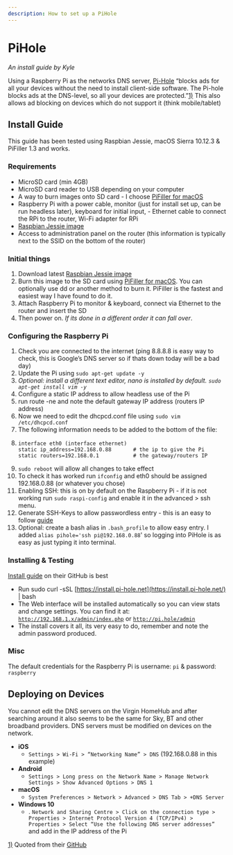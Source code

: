 ```yaml
---
description: How to set up a PiHole
---
```


# PiHole

_An install guide by Kyle_

Using a Raspberry Pi as the networks DNS server, [Pi-Hole](https://pi-hole.net/) “blocks ads for all your devices without the need to install client-side software. The Pi-hole blocks ads at the DNS-level, so all your devices are protected.”[1\)](https://wiki.hacksoc.co.uk/guides/pihole#fn__1) This also allows ad blocking on devices which do not support it \(think mobile/tablet\)

## Install Guide

This guide has been tested using Raspbian Jessie, macOS Sierra 10.12.3 & PiFiller 1.3 and works.

### Requirements

* MicroSD card \(min 4GB\)
* MicroSD card reader to USB depending on your computer
* A way to burn images onto SD card - I choose [PiFiller for macOS](http://ivanx.com/raspberrypi/)
* Raspberry Pi with a power cable, monitor \(just for install set up, can be run headless later\), keyboard for initial input, - Ethernet cable to connect the RPi to the router, Wi-Fi adapter for RPi
* [Raspbian Jessie image](https://www.raspberrypi.org/downloads/raspbian/)
* Access to administration panel on the router \(this information is typically next to the SSID on the bottom of the router\)

### Initial things

1. Download latest [Raspbian Jessie image](https://www.raspberrypi.org/downloads/raspbian/)
2. Burn this image to the SD card using [PiFiller for macOS](http://ivanx.com/raspberrypi/). You can optionally use dd or another method to burn it. PiFiller is the fastest and easiest way I have found to do it.
3. Attach Raspberry Pi to monitor & keyboard, connect via Ethernet to the router and insert the SD
4. Then power on. _If its done in a different order it can fall over_.

### Configuring the Raspberry Pi

1. Check you are connected to the internet \(ping 8.8.8.8 is easy way to check, this is Google’s DNS server so if thats down today will be a bad day\)
2. Update the Pi using `sudo apt-get update -y`
3. _Optional: install a different text editor, nano is installed by default. `sudo apt-get install vim -y`_
4. Configure a static IP address to allow headless use of the Pi
5. run route -ne and note the default gateway IP address \(routers IP address\)
6. Now we need to edit the dhcpcd.conf file using `sudo vim /etc/dhcpcd.conf`
7. The following information needs to be added to the bottom of the file:
8. ```text
   interface eth0 (interface ethernet)
   static ip_address=192.168.0.88       # the ip to give the Pi
   static routers=192.168.0.1           # the gateway/routers IP
   ```
9. `sudo reboot` will allow all changes to take effect
10. To check it has worked run `ifconfig` and eth0 should be assigned 192.168.0.88 \(or whatever you chose\)
11. Enabling SSH: this is on by default on the Raspberry Pi - if it is not working run `sudo raspi-config` and enable it in the advanced &gt; ssh menu.
12. Generate SSH-Keys to allow passwordless entry - this is an easy to follow [guide](https://www.digitalocean.com/community/tutorials/how-to-set-up-ssh-keys--2)
13. Optional: create a bash alias in `.bash_profile` to allow easy entry. I added `alias pihole='ssh pi@192.168.0.88`' so logging into PiHole is as easy as just typing it into terminal.

### Installing & Testing

[Install guide](https://github.com/pi-hole/pi-hole/#one-step-automated-install) on their GitHub is best

* Run sudo curl -sSL [https://install.pi-hole.net](https://install.pi-hole.net/) \| bash
* The Web interface will be installed automatically so you can view stats and change settings. You can find it at: [`http://192.168.1.x/admin/index.php`](http://192.168.1.x/admin/index.php) or [`http://pi.hole/admin`](http://pi.hole/admin)
* The install covers it all, its very easy to do, remember and note the admin password produced.

### Misc <a id="misc"></a>

The default credentials for the Raspberry Pi is username: `pi` & password: `raspberry`

## Deploying on Devices

You cannot edit the DNS servers on the Virgin HomeHub and after searching around it also seems to be the same for Sky, BT and other broadband providers. DNS servers must be modified on devices on the network.

* **iOS**
  * `Settings > Wi-Fi > “Networking Name” > DNS` \(192.168.0.88 in this example\)
* **Android**
  * `Settings > Long press on the Network Name > Manage Network Settings > Show Advanced Options > DNS 1`
* **macOS**
  * `System Preferences > Network > Advanced > DNS Tab > +DNS Server`
* **Windows 10**
  * . `Network and Sharing Centre > Click on the connection type > Properties > Internet Protocol Version 4 (TCP/IPv4) > Properties > Select “Use the following DNS server addresses”` and add in the IP address of the Pi

[1\)](https://wiki.hacksoc.co.uk/guides/pihole#fnt__1) Quoted from their [GitHub](https://github.com/pi-hole/pi-hole)

